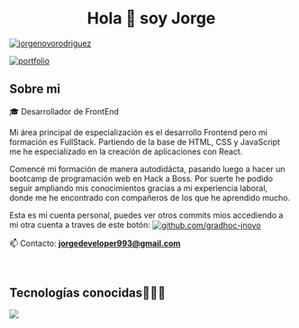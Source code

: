 <h1 align="center">Hola 👋  soy Jorge </h1> 
<p align="left">
<a href="https://www.linkedin.com/in/jorgenovorodriguez/" target="blank"><img align="center" src="https://img.shields.io/badge/LinkedIn-0077B5?style=for-the-badge&logo=linkedin&logoColor=white" alt="jorgenovorodriguez"/></a>

  <a href = "https://jorgenovorodriguez.netlify.app/" target="blank"><img align="center" src="https://img.shields.io/badge/website-000000?style=for-the-badge&logo=About.me&logoColor=white" alt="portfolio"  /></a>
  </p>

<h2>Sobre mi </h2>
<!--Intro start-->

<p align="left">
🎓 Desarrollador de FrontEnd

Mi área principal de especialización es el desarrollo Frontend pero mi formación es FullStack. Partiendo de la base de HTML, CSS y JavaScript me he especializado en la creación de aplicaciones con React.

Comencé mi formación de manera autodidácta, pasando luego a hacer un bootcamp de programación web en Hack a Boss. Por suerte he podido seguir ampliando mis conocimientos gracias a mi experiencia laboral, donde me he encontrado con compañeros de los que he aprendido mucho.

Esta es mi cuenta personal, puedes ver otros commits mios accediendo a mi otra cuenta a traves de este botón: 
<a href = "https://github.com/gradhoc-jnovo" target="blank"><img align="center" src="https://img.shields.io/badge/GitHub-100000?style=for-the-badge&logo=github&logoColor=white" alt="github.com/gradhoc-jnovo"  /></a>

📫 Contacto: **jorgedeveloper993@gmail.com**
<!--Intro end-->
  </p>
<br>

<h2 >Tecnologías conocidas👨🏻‍💻</h2>
<!--tech stack icons-->
<p align="left">
  <a href="https://skillicons.dev">
    <img src="https://skillicons.dev/icons?i=css,html,react,redux,figma,typescript,vite,next,tailwind,bootstrap,express,js,nodejs,mysql,git,github,materialui,postman,vscode,linux,line=12" />
  </a>
</p>
<br>
<!-------------------------->
